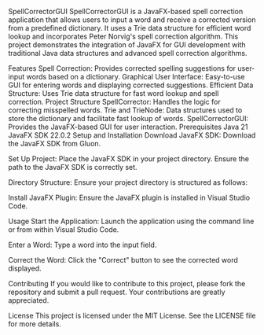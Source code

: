 SpellCorrectorGUI
SpellCorrectorGUI is a JavaFX-based spell correction application that allows users to input a word and receive a corrected version from a predefined dictionary. It uses a Trie data structure for efficient word lookup and incorporates Peter Norvig's spell correction algorithm. This project demonstrates the integration of JavaFX for GUI development with traditional Java data structures and advanced spell correction algorithms.

Features
Spell Correction: Provides corrected spelling suggestions for user-input words based on a dictionary.
Graphical User Interface: Easy-to-use GUI for entering words and displaying corrected suggestions.
Efficient Data Structure: Uses Trie data structure for fast word lookup and spell correction.
Project Structure
SpellCorrector: Handles the logic for correcting misspelled words.
Trie and TrieNode: Data structures used to store the dictionary and facilitate fast lookup of words.
SpellCorrectorGUI: Provides the JavaFX-based GUI for user interaction.
Prerequisites
Java 21
JavaFX SDK 22.0.2
Setup and Installation
Download JavaFX SDK:
Download the JavaFX SDK from Gluon.

Set Up Project:
Place the JavaFX SDK in your project directory. Ensure the path to the JavaFX SDK is correctly set.

Directory Structure:
Ensure your project directory is structured as follows:


Install JavaFX Plugin:
Ensure the JavaFX plugin is installed in Visual Studio Code.


Usage
Start the Application:
Launch the application using the command line or from within Visual Studio Code.

Enter a Word:
Type a word into the input field.

Correct the Word:
Click the "Correct" button to see the corrected word displayed.

Contributing
If you would like to contribute to this project, please fork the repository and submit a pull request. Your contributions are greatly appreciated.

License
This project is licensed under the MIT License. See the LICENSE file for more details.

